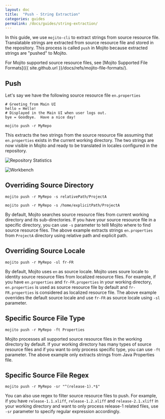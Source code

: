 ```yaml
---
layout: doc
title:  "Push - String Extraction"
categories: guides
permalink: /docs/guides/string-extraction/
---
```


In this guide, we use `mojito-cli` to extract strings from source resource file.  Translatable strings are extracted from source resource file and stored in the repository.  This process is called `push` in Mojito because extracted strings are "pushed" to Mojito.  


For Mojito supported source resource files, see [Mojito Supported File Formats]({{ site.github.url }}/docs/refs/mojito-file-formats/).


## Push

Let's say we have the following source resource file `en.properties`

```properties
# Greeting from Main UI
hello = Hello!
# Displayed in the Main UI when user logs out.
bye = Goodbye.  Have a nice day!
```


    mojito push -r MyRepo
    

This extracts the two strings from the source resource file assuming that `en.properties` exists in the current working directory.  The two strings are now visible in Mojito and ready to be translated in locales configured in the repository.


![Repository Statistics](./images/repository-statistics.png)


![Workbench](./images/workbench.png)


## Overriding Source Directory

    mojito push -r MyRepo -s relativePath/ProjectA
    
    mojito push -r MyRepo -s /home/explicitPath/ProjectA
    

By default, Mojito searches source resource files from current working directory and its sub-directories.  If you have your source resource file in a specific directory, you can use `-s` parameter to telll Mojito where to find source resource files.  The above example extracts strings `en.properties` from `ProjectA` directory using relative path and explicit path.


## Overriding Source Locale

    mojito push -r MyRepo -sl fr-FR
    

By default, Mojito uses `en` as source locale.  Mojito uses soure locale to identity source resource files from localized resource files.  For example, if you have `en.properties` and `fr-FR.properties` in your working directory, `en.properties` is used as source resource file by default and `fr-FR.properties` is considered as localized resource file. The above example overrides the default source locale and use `fr-FR` as source locale using `-sl` parameter.


## Specific Source File Type

    mojito push -r MyRepo -ft Properties
    

Mojito processes all supported source resource files in the working directory by default.  If your working directory has many types of source resource files and if you want to only process specific type, you can use `-ft` parameter.  The above example only extracts strings from Java Properties file. 


## Specific Source File Regex

    mojito push -r MyRepo -sr "^(release-1).*$"
    

You can also use regex to filter source resource files to push.  For example, if you have `release-1.1.xliff`, `release-1.2.xliff` and `release-2.1.xliff` in your working directory and want to only process release-1 related files, use `-sr` parameter to specify regular expression accordingly.





